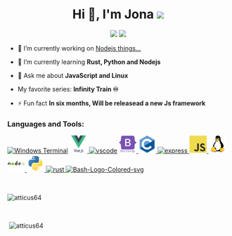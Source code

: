 <h1  align="center">Hi 👋, I'm Jona <img height="50px" src="https://giffiles.alphacoders.com/432/4326.gif"></h1> 

<div align="center" >
    <img  width="40%" src="https://i.postimg.cc/6QT3gXWW/infinitytrain-tulip.gif">
    <img src="https://giffiles.alphacoders.com/163/163818.gif">
</div>

- 🔭 I’m currently working on [Nodejs things...](https://github.com/Atticus64/node-restserver)

- 🌱 I’m currently learning **Rust, Python and Nodejs**

- 💬 Ask me about **JavaScript and Linux**

- My favorite series: **Infinity Train ♾**

- ⚡ Fun fact **In six months, Will be releasead a new Js framework**

<h3 align="left">Languages and Tools:</h3>
<p align="left"> 

<a href='https://apps.microsoft.com/store/detail/windows-terminal/9N0DX20HK701?hl=es-mx&gl=MX' target='_blank'><img src='https://i.postimg.cc/Xr14g3Hy/Windows-Terminal-Logo.png' border='0' alt="Windows Terminal" width="40" height="40"/></a>
<a href="https://vuejs.org/" target="_blank" rel="noreferrer"> <img src="https://raw.githubusercontent.com/devicons/devicon/master/icons/vuejs/vuejs-original-wordmark.svg" alt="vuejs" width="40" height="40"/> </a>
<a href='https://code.visualstudio.com/' target='_blank'><img src='https://i.postimg.cc/LgkZqhVP/vscode-logo.png' border='0' alt='vscode' width="40" height="40"/></a>
<a href="https://getbootstrap.com" target="_blank" rel="noreferrer"> <img src="https://raw.githubusercontent.com/devicons/devicon/master/icons/bootstrap/bootstrap-plain-wordmark.svg" alt="bootstrap" width="40" height="40"/> </a>
<a href="https://www.cprogramming.com/" target="_blank" rel="noreferrer"> <img src="https://raw.githubusercontent.com/devicons/devicon/master/icons/c/c-original.svg" alt="c" width="40" height="40"/> </a> 
<a href="https://expressjs.com" target="_blank" rel="noreferrer"> <img src="https://w7.pngwing.com/pngs/925/447/png-transparent-express-js-node-js-javascript-mongodb-node-js-text-trademark-logo.png" alt="express" width="40" height="40"/> </a> </a> 
<a href="https://developer.mozilla.org/en-US/docs/Web/JavaScript" target="_blank" rel="noreferrer"> <img src="https://raw.githubusercontent.com/devicons/devicon/master/icons/javascript/javascript-original.svg" alt="javascript" width="40" height="40"/> </a> 
<a href="https://www.linux.org/" target="_blank" rel="noreferrer"> <img src="https://raw.githubusercontent.com/devicons/devicon/master/icons/linux/linux-original.svg" alt="linux" width="40" height="40"/> </a> 
<a href="https://nodejs.org" target="_blank" rel="noreferrer"> <img src="https://raw.githubusercontent.com/devicons/devicon/master/icons/nodejs/nodejs-original-wordmark.svg" alt="nodejs" width="40" height="40"/> </a> 
<a href="https://www.python.org" target="_blank" rel="noreferrer"> <img src="https://raw.githubusercontent.com/devicons/devicon/master/icons/python/python-original.svg" alt="python" width="40" height="40"/> </a> <a href="https://www.rust-lang.org" target="_blank" rel="noreferrer"> <img src="https://i.postimg.cc/MMs5rPBH/rust-logo.png" alt="rust" width="40" height="40"/> </a>
<a href='https://www.gnu.org/software/bash/' target='_blank'><img src='https://i.postimg.cc/Xp5hpWFg/Bash-Logo-Colored-svg.png' border='0' alt='Bash-Logo-Colored-svg' alt="bash" width="40" height="40"/></a>
</p>

<br>

<p><img align="center" src="https://github-readme-stats.vercel.app/api/top-langs?username=atticus64&show_icons=true&locale=en&layout=compact" alt="atticus64" /></p>

<br>

<p>&nbsp;<img align="center" src="https://github-readme-stats.vercel.app/api?username=atticus64&show_icons=true&locale=en" alt="atticus64" /></p>

